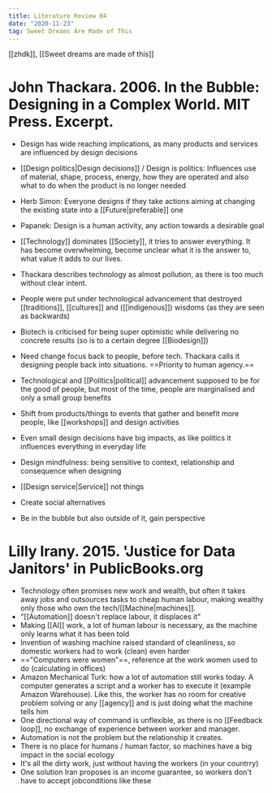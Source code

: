 ```yaml
---
title: Literature Review 04
date: "2020-11-23"
tag: Sweet Dreams Are Made of This
---
```


[[zhdk]], [[Sweet dreams are made of this]]

# John Thackara. 2006. In the Bubble: Designing in a Complex World. MIT Press. Excerpt.
- Design has wide reaching implications, as many products and services are influenced by design decisions
- [[Design politics|Design decisions]] / Design is politics: Influences use of material, shape, process, energy, how they are operated and also what to do when the product is no longer needed
- Herb Simon: Everyone designs if they take actions aiming at changing the existing state into a [[Future|preferable]] one
- Papanek: Design is a human activity, any action towards a desirable goal
- [[Technology]] dominates [[Society]], it tries to answer everything. It has become overwhelming, become unclear what it is the answer to, what value it adds to our lives.
- Thackara describes technology as almost pollution, as there is too much without clear intent.
- People were put under technological advancement that destroyed [[traditions]], [[cultures]] and ([[indigenous]]) wisdoms (as they are seen as backwards)
- Biotech is criticised for being super optimistic while delivering no concrete results (so is to a certain degree [[Biodesign]])
- Need change focus back to people, before tech. Thackara calls it designing people back into situations. ==Priority to human agency.==
- Technological and [[Politics|political]] advancement supposed to be for the good of people, but most of the time, people are marginalised and only a small group benefits
- Shift from products/things to events that gather and benefit more people, like [[workshops]] and design activities
- Even small design decisions have big impacts, as like politics it influences everything in everyday life
- Design mindfulness: being sensitive to context, relationship and consequence when designing

- [[Design service|Service]] not things
- Create social alternatives
- Be in the bubble but also outside of it, gain perspective

# Lilly Irany. 2015. 'Justice for Data Janitors' in PublicBooks.org
- Technology often promises new work and wealth, but often it takes away jobs and outsources tasks to cheap human labour, making wealthy only those who own the tech/[[Machine|machines]].
- "[[Automation]] doesn't replace labour, it displaces it"
- Making [[AI]] work, a lot of human labour is necessary, as the machine only learns what it has been told
- Invention of washing machine raised standard of cleanliness, so domestic workers had to work (clean) even harder
- =="Computers were women"==, reference at the work women used to do (calculating in offices)
- Amazon Mechanical Turk: how a lot of automation still works today. A computer generates a script and a worker has to execute it (example Amazon Warehouse). Like this, the worker has no room for creative problem solving or any [[agency]] and is just doing what the machine tells him
- One directional way of command is unflexible, as there is no [[Feedback loop]], no exchange of experience between worker and manager.
- Automation is not the problem but the relationship it creates.
- There is no place for humans / human factor, so machines have a big impact in the social ecology
- It's all the dirty work, just without having the workers (in your countrry)
- One solution Iran proposes is an income guarantee, so workers don't have to accept jobconditions like these
